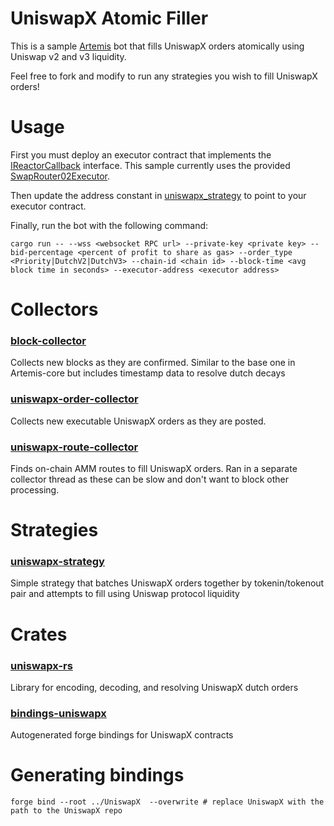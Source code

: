 # UniswapX Atomic Filler

This is a sample [Artemis](https://github.com/paradigmxyz/artemis) bot that fills UniswapX orders atomically using Uniswap v2 and v3 liquidity.

Feel free to fork and modify to run any strategies you wish to fill UniswapX orders!

# Usage

First you must deploy an executor contract that implements the [IReactorCallback](https://github.com/Uniswap/UniswapX/blob/main/src/interfaces/IReactorCallback.sol) interface. This sample currently uses the provided [SwapRouter02Executor](https://github.com/Uniswap/UniswapX/blob/main/src/sample-executors/SwapRouter02Executor.sol).

Then update the address constant in [uniswapx_strategy](./src/strategies/uniswapx_strategy.rs) to point to your executor contract.

Finally, run the bot with the following command:

```
cargo run -- --wss <websocket RPC url> --private-key <private key> --bid-percentage <percent of profit to share as gas> --order_type <Priority|DutchV2|DutchV3> --chain-id <chain id> --block-time <avg block time in seconds> --executor-address <executor address>
```

# Collectors

### [block-collector](./src/collectors/block_collector.rs)

Collects new blocks as they are confirmed. Similar to the base one in Artemis-core but includes timestamp data to resolve dutch decays

### [uniswapx-order-collector](./src/collectors/uniswapx_order_collector.rs)

Collects new executable UniswapX orders as they are posted.

### [uniswapx-route-collector](./src/collectors/uniswapx_route_collector.rs)

Finds on-chain AMM routes to fill UniswapX orders. Ran in a separate collector thread as these can be slow and don't want to block other processing.

# Strategies

### [uniswapx-strategy](./src/strategies/uniswapx_strategy.rs)

Simple strategy that batches UniswapX orders together by tokenin/tokenout pair and attempts to fill using Uniswap protocol liquidity

# Crates

### [uniswapx-rs](./crates/uniswapx-rs)
Library for encoding, decoding, and resolving UniswapX dutch orders

### [bindings-uniswapx](./crates/bindings-uniswapx)
Autogenerated forge bindings for UniswapX contracts

# Generating bindings

```
forge bind --root ../UniswapX  --overwrite # replace UniswapX with the path to the UniswapX repo
```